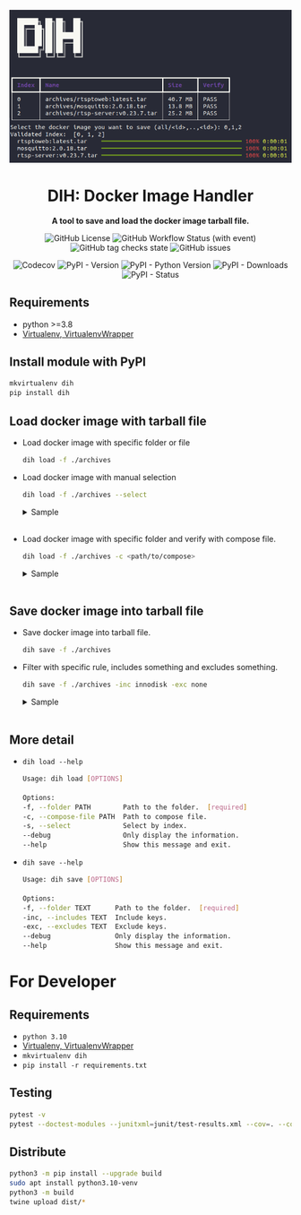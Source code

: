 <div align="center">

![cover](./assets/cover.png)
# DIH: Docker Image Handler
**A tool to save and load the docker image tarball file.**

![GitHub License](https://img.shields.io/github/license/p513817/dih)
![GitHub Workflow Status (with event)](https://img.shields.io/github/actions/workflow/status/p513817/dih/test.yml)
![GitHub tag checks state](https://img.shields.io/github/checks-status/p513817/dih/master)
![GitHub issues](https://img.shields.io/github/issues/p513817/dih)

![Codecov](https://img.shields.io/codecov/c/github/p513817/dih)
![PyPI - Version](https://img.shields.io/pypi/v/dih)
![PyPI - Python Version](https://img.shields.io/pypi/pyversions/dih)
![PyPI - Downloads](https://img.shields.io/pypi/dm/dih)
![PyPI - Status](https://img.shields.io/pypi/status/dih)

</div>

## Requirements
* python >=3.8
* [Virtualenv, VirtualenvWrapper](./assets/install-venv.md)

## Install module with PyPI
```bash
mkvirtualenv dih
pip install dih
```

## Load docker image with tarball file

* Load docker image with specific folder or file
    ```bash
    dih load -f ./archives
    ```
* Load docker image with manual selection
    ```bash
    dih load -f ./archives --select
    ```
    <details>
    <summary>Sample</summary>
    <br>
        <p>
        <img src='./assets/dih-load-select.png' alt>
        <em>Enter the index of the docker images...</em>
        </p>
    </details>
    <br>

* Load docker image with specific folder and verify with compose file.
    ```bash
    dih load -f ./archives -c <path/to/compose>
    ```
    <details>
    <summary>Sample</summary>
    <br>
        <p>
        <img src='./assets/dih-load-compose.png' alt>
        <em>Verify with compose file and only load the verified indexes...</em>
        </p>
    </details>
    <br>
    

## Save docker image into tarball file
* Save docker image into tarball file.
    ```bash
    dih save -f ./archives
    ```
* Filter with specific rule, includes something and excludes something.
    ```bash
    dih save -f ./archives -inc innodisk -exc none
    ```
    
    <details>
    <summary>Sample</summary>
    <br>
        <p>
        <img src='./assets/dih-save-with-rule.png' alt>
        <em>dih save -f ./archives -inc rtsp -exc none...</em>
        </p>
    </details>
    <br>

## More detail
* `dih load --help`
    ```bash
    Usage: dih load [OPTIONS]
    
    Options:
    -f, --folder PATH        Path to the folder.  [required]
    -c, --compose-file PATH  Path to compose file.
    -s, --select             Select by index.
    --debug                  Only display the information.
    --help                   Show this message and exit.
    ```
* `dih save --help`
    ```bash
    Usage: dih save [OPTIONS]

    Options:
    -f, --folder TEXT      Path to the folder.  [required]
    -inc, --includes TEXT  Include keys.
    -exc, --excludes TEXT  Exclude keys.
    --debug                Only display the information.
    --help                 Show this message and exit.
    ```

# For Developer
## Requirements
* `python 3.10`
* [Virtualenv, VirtualenvWrapper](./assets/install-venv.md)
* `mkvirtualenv dih`
* `pip install -r requirements.txt`

## Testing
```bash
pytest -v
pytest --doctest-modules --junitxml=junit/test-results.xml --cov=. --cov-report=xml --cov-report=html
```

## Distribute
```bash
python3 -m pip install --upgrade build
sudo apt install python3.10-venv
python3 -m build
twine upload dist/*
```
